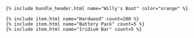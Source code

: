 <div class="bundle">

    {% include bundle_header.html name="Willy's Boat" color="orange" %}

    {% include item.html name="Hardwood" count=200 %}
    {% include item.html name="Battery Pack" count=5 %}
    {% include item.html name="Iridium Bar" count=5 %}

</div>